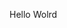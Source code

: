 Hello Wolrd

























































































































































































































































































































































































































